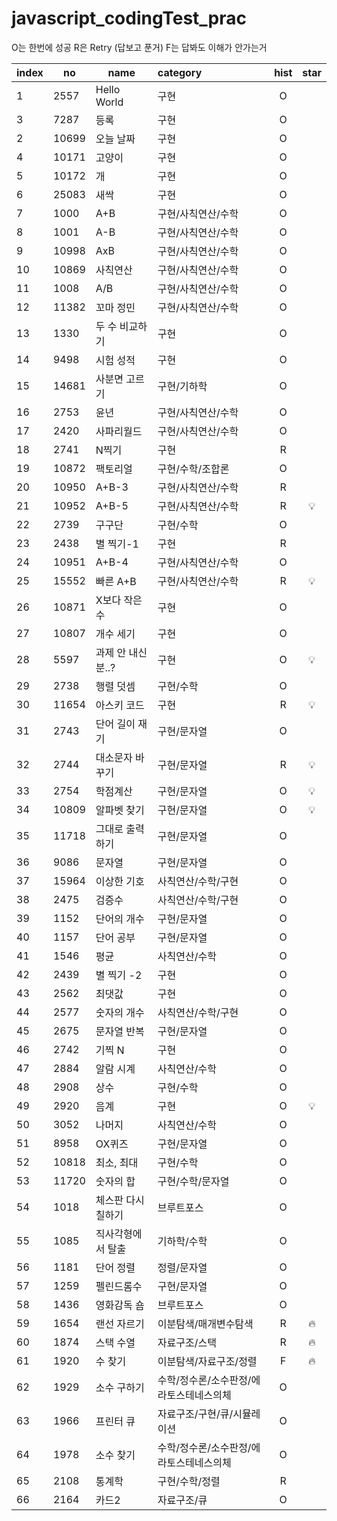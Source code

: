 # javascript_codingTest_prac

O는 한번에 성공
R은 Retry (답보고 푼거)
F는 답봐도 이해가 안가는거

| index | no    | name               | category                                | hist | star |
| ----- | ----- | ------------------ | :-------------------------------------- | :--: | :--: |
| 1     | 2557  | Hello World        | 구현                                    |  O   |      |
| 3     | 7287  | 등록               | 구현                                    |  O   |      |
| 2     | 10699 | 오늘 날짜          | 구현                                    |  O   |      |
| 4     | 10171 | 고양이             | 구현                                    |  O   |      |
| 5     | 10172 | 개                 | 구현                                    |  O   |      |
| 6     | 25083 | 새싹               | 구현                                    |  O   |      |
| 7     | 1000  | A+B                | 구현/사칙연산/수학                      |  O   |      |
| 8     | 1001  | A-B                | 구현/사칙연산/수학                      |  O   |      |
| 9     | 10998 | AxB                | 구현/사칙연산/수학                      |  O   |      |
| 10    | 10869 | 사칙연산           | 구현/사칙연산/수학                      |  O   |      |
| 11    | 1008  | A/B                | 구현/사칙연산/수학                      |  O   |      |
| 12    | 11382 | 꼬마 정민          | 구현/사칙연산/수학                      |  O   |      |
| 13    | 1330  | 두 수 비교하기     | 구현                                    |  O   |      |
| 14    | 9498  | 시험 성적          | 구현                                    |  O   |      |
| 15    | 14681 | 사분면 고르기      | 구현/기하학                             |  O   |      |
| 16    | 2753  | 윤년               | 구현/사칙연산/수학                      |  O   |      |
| 17    | 2420  | 사파리월드         | 구현/사칙연산/수학                      |  O   |      |
| 18    | 2741  | N찍기              | 구현                                    |  R   |      |
| 19    | 10872 | 팩토리얼           | 구현/수학/조합론                        |  O   |      |
| 20    | 10950 | A+B-3              | 구현/사칙연산/수학                      |  R   |      |
| 21    | 10952 | A+B-5              | 구현/사칙연산/수학                      |  R   |  💡  |
| 22    | 2739  | 구구단             | 구현/수학                               |  O   |      |
| 23    | 2438  | 별 찍기-1          | 구현                                    |  R   |      |
| 24    | 10951 | A+B-4              | 구현/사칙연산/수학                      |  O   |      |
| 25    | 15552 | 빠른 A+B           | 구현/사칙연산/수학                      |  R   |  💡  |
| 26    | 10871 | X보다 작은 수      | 구현                                    |  O   |      |
| 27    | 10807 | 개수 세기          | 구현                                    |  O   |      |
| 28    | 5597  | 과제 안 내신 분..? | 구현                                    |  O   |  💡  |
| 29    | 2738  | 행렬 덧셈          | 구현/수학                               |  O   |      |
| 30    | 11654 | 아스키 코드        | 구현                                    |  R   |  💡  |
| 31    | 2743  | 단어 길이 재기     | 구현/문자열                             |  O   |      |
| 32    | 2744  | 대소문자 바꾸기    | 구현/문자열                             |  R   |  💡  |
| 33    | 2754  | 학점계산           | 구현/문자열                             |  O   |  💡  |
| 34    | 10809 | 알파벳 찾기        | 구현/문자열                             |  O   |  💡  |
| 35    | 11718 | 그대로 출력하기    | 구현/문자열                             |  O   |      |
| 36    | 9086  | 문자열             | 구현/문자열                             |  O   |      |
| 37    | 15964 | 이상한 기호        | 사칙연산/수학/구현                      |  O   |      |
| 38    | 2475  | 검증수             | 사칙연산/수학/구현                      |  O   |      |
| 39    | 1152  | 단어의 개수        | 구현/문자열                             |  O   |      |
| 40    | 1157  | 단어 공부          | 구현/문자열                             |  O   |      |
| 41    | 1546  | 평균               | 사칙연산/수학                           |  O   |      |
| 42    | 2439  | 별 찍기 -2         | 구현                                    |  O   |      |
| 43    | 2562  | 최댓값             | 구현                                    |  O   |      |
| 44    | 2577  | 숫자의 개수        | 사칙연산/수학/구현                      |  O   |      |
| 45    | 2675  | 문자열 반복        | 구현/문자열                             |  O   |      |
| 46    | 2742  | 기찍 N             | 구현                                    |  O   |      |
| 47    | 2884  | 알람 시계          | 사칙연산/수학                           |  O   |      |
| 48    | 2908  | 상수               | 구현/수학                               |  O   |      |
| 49    | 2920  | 음계               | 구현                                    |  O   |  💡  |
| 50    | 3052  | 나머지             | 사칙연산/수학                           |  O   |      |
| 51    | 8958  | OX퀴즈             | 구현/문자열                             |  O   |      |
| 52    | 10818 | 최소, 최대         | 구현/수학                               |  O   |      |
| 53    | 11720 | 숫자의 합          | 구현/수학/문자열                        |  O   |      |
| 54    | 1018  | 체스판 다시 칠하기 | 브루트포스                              |  O   |      |
| 55    | 1085  | 직사각형에서 탈출  | 기하학/수학                             |  O   |      |
| 56    | 1181  | 단어 정렬          | 정렬/문자열                             |  O   |      |
| 57    | 1259  | 펠린드롬수         | 구현/문자열                             |  O   |      |
| 58    | 1436  | 영화감독 숌        | 브루트포스                              |  O   |      |
| 59    | 1654  | 랜선 자르기        | 이분탐색/매개변수탐색                   |  R   |  🔥  |
| 60    | 1874  | 스택 수열          | 자료구조/스택                           |  R   |  🔥  |
| 61    | 1920  | 수 찾기            | 이분탐색/자료구조/정렬                  |  F   |  🔥  |
| 62    | 1929  | 소수 구하기        | 수학/정수론/소수판정/에라토스테네스의체 |  O   |      |
| 63    | 1966  | 프린터 큐          | 자료구조/구현/큐/시뮬레이션             |  O   |      |
| 64    | 1978  | 소수 찾기          | 수학/정수론/소수판정/에라토스테네스의체 |  O   |      |
| 65    | 2108  | 통계학             | 구현/수학/정렬                          |  R   |      |
| 66    | 2164  | 카드2              | 자료구조/큐                             |  O   |      |
